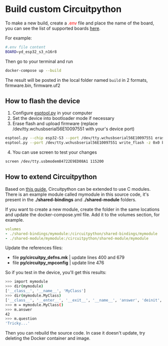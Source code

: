 # Build custom Circuitpython

To make a new build, create a <span style="color:red">.env</span> file and place the name of the board, you can see the list of supported boards [here](https://github.com/adafruit/circuitpython/tree/8.2.9/ports/espressif/boards).

For example:

```bash
#.env file content
BOARD=yd_esp32_s3_n16r8
```

Then go to your terminal and run

```bash
docker-compose up --build
```

The result will be posted in the local folder named `build` in 2 formats, firmware.bin, firmware.uf2

## How to flash the device

1. Configure [esptool.py](https://docs.espressif.com/projects/esptool/en/latest/esp32/installation.html) in your computer
2. Set the device into bootloader mode if necessary
3. Erase flash and upload firmware (replace /dev/tty.wchusbserial56E10097551 with your's device port)

```bash
esptool.py --chip esp32-S3 --port /dev/tty.wchusbserial56E10097551 erase_flash
esptool.py --port /dev/tty.wchusbserial56E10097551 write_flash -z 0x0 build/firmware.bin
```

4. You can use screen to test your changes

```bash
screen /dev/tty.usbmodem84722E9ED08A1 115200
```

## How to extend Circuitpython

Based on [this guide](https://learn.adafruit.com/extending-circuitpython/inside-the-virtual-machine), Circuitpython can be extended to use C modules. There is an example module called mymodule in this source code, it's present in the **./shared-bindings** and **./shared-module** folders.

If you want to create a new module, create the folder in the same locations and update the docker-compose.yml file. Add it to the volumes section, for example.

```yml
volumes
- ./shared-bindings/mymodule:/circuitpython/shared-bindings/mymodule
- ./shared-module/mymodule:/circuitpython/shared-module/mymodule
```

Update the references files:

- file **py/circuitpy_defns.mk** | update lines 400 and 679
- file **py/circuitpy_mpconfig** | update line 476

So if you test in the device, you'll get this results:

```bash
>>> import mymodule
>>> dir(mymodule)
['__class__', '__name__', 'MyClass']
>>> dir(mymodule.MyClass)
['__class__', '__enter__', '__exit__', '__name__', 'answer', 'deinit', 'question']
>>> m = mymodule.MyClass()
>>> m.answer
42
>>> m.question
'Tricky...'
```

Then you can rebuild the source code. In case it doesn't update, try deleting the Docker container and image.
